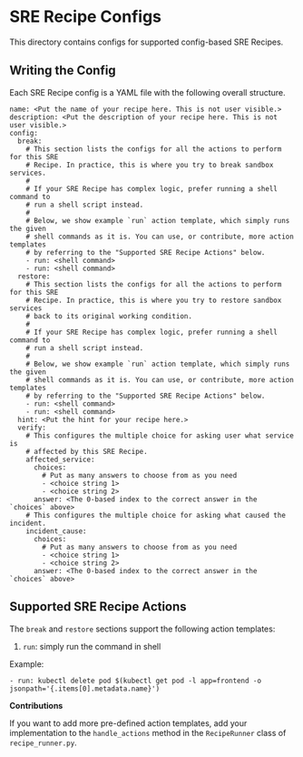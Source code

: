 # SRE Recipe Configs

This directory contains configs for supported config-based SRE Recipes.

## Writing the Config

Each SRE Recipe config is a YAML file with the following overall structure.

```
name: <Put the name of your recipe here. This is not user visible.>
description: <Put the description of your recipe here. This is not user visible.>
config:
  break:
    # This section lists the configs for all the actions to perform for this SRE
    # Recipe. In practice, this is where you try to break sandbox services. 
    #
    # If your SRE Recipe has complex logic, prefer running a shell command to
    # run a shell script instead. 
    #
    # Below, we show example `run` action template, which simply runs the given
    # shell commands as it is. You can use, or contribute, more action templates
    # by referring to the "Supported SRE Recipe Actions" below.
    - run: <shell command>
    - run: <shell command>
  restore:
    # This section lists the configs for all the actions to perform for this SRE
    # Recipe. In practice, this is where you try to restore sandbox services 
    # back to its original working condition.
    #
    # If your SRE Recipe has complex logic, prefer running a shell command to
    # run a shell script instead. 
    #
    # Below, we show example `run` action template, which simply runs the given
    # shell commands as it is. You can use, or contribute, more action templates
    # by referring to the "Supported SRE Recipe Actions" below.
    - run: <shell command>
    - run: <shell command>
  hint: <Put the hint for your recipe here.>
  verify:
    # This configures the multiple choice for asking user what service is
    # affected by this SRE Recipe.
    affected_service:
      choices:
        # Put as many answers to choose from as you need
        - <choice string 1>
        - <choice string 2>
      answer: <The 0-based index to the correct answer in the `choices` above>
    # This configures the multiple choice for asking what caused the incident.
    incident_cause:
      choices:
        # Put as many answers to choose from as you need
        - <choice string 1>
        - <choice string 2>
      answer: <The 0-based index to the correct answer in the `choices` above>
```

## Supported SRE Recipe Actions

The `break` and `restore` sections support the following action templates:

1. `run`: simply run the command in shell

Example:

```
- run: kubectl delete pod $(kubectl get pod -l app=frontend -o jsonpath='{.items[0].metadata.name}')
```

**Contributions**

If you want to add more pre-defined action templates, add your implementation to
the `handle_actions` method in the `RecipeRunner` class of `recipe_runner.py`.
